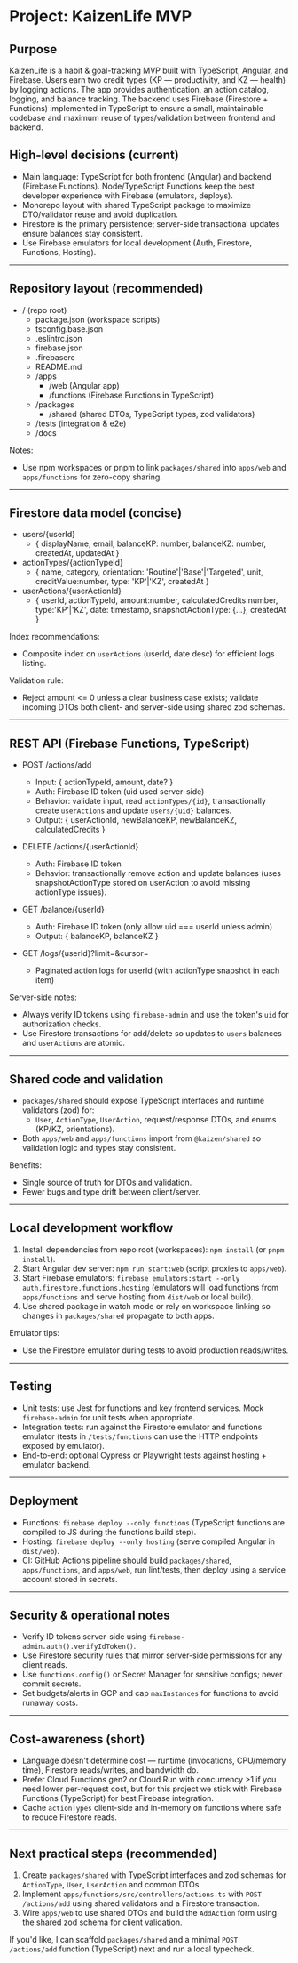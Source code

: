 # Project: KaizenLife MVP

## Purpose

KaizenLife is a habit & goal-tracking MVP built with TypeScript, Angular, and Firebase. Users earn two credit types (KP — productivity, and KZ — health) by logging actions. The app provides authentication, an action catalog, logging, and balance tracking. The backend uses Firebase (Firestore + Functions) implemented in TypeScript to ensure a small, maintainable codebase and maximum reuse of types/validation between frontend and backend.

## High-level decisions (current)

- Main language: TypeScript for both frontend (Angular) and backend (Firebase Functions). Node/TypeScript Functions keep the best developer experience with Firebase (emulators, deploys).
- Monorepo layout with shared TypeScript package to maximize DTO/validator reuse and avoid duplication.
- Firestore is the primary persistence; server-side transactional updates ensure balances stay consistent.
- Use Firebase emulators for local development (Auth, Firestore, Functions, Hosting).

---

## Repository layout (recommended)

- / (repo root)
  - package.json (workspace scripts)
  - tsconfig.base.json
  - .eslintrc.json
  - firebase.json
  - .firebaserc
  - README.md
  - /apps
    - /web (Angular app)
    - /functions (Firebase Functions in TypeScript)
  - /packages
    - /shared (shared DTOs, TypeScript types, zod validators)
  - /tests (integration & e2e)
  - /docs

Notes:
- Use npm workspaces or pnpm to link `packages/shared` into `apps/web` and `apps/functions` for zero-copy sharing.

---

## Firestore data model (concise)

- users/{userId}
  - { displayName, email, balanceKP: number, balanceKZ: number, createdAt, updatedAt }
- actionTypes/{actionTypeId}
  - { name, category, orientation: 'Routine'|'Base'|'Targeted', unit, creditValue:number, type: 'KP'|'KZ', createdAt }
- userActions/{userActionId}
  - { userId, actionTypeId, amount:number, calculatedCredits:number, type:'KP'|'KZ', date: timestamp, snapshotActionType: {...}, createdAt }

Index recommendations:
- Composite index on `userActions` (userId, date desc) for efficient logs listing.

Validation rule:
- Reject amount <= 0 unless a clear business case exists; validate incoming DTOs both client- and server-side using shared zod schemas.

---

## REST API (Firebase Functions, TypeScript)

- POST /actions/add
  - Input: { actionTypeId, amount, date? }
  - Auth: Firebase ID token (uid used server-side)
  - Behavior: validate input, read `actionTypes/{id}`, transactionally create `userActions` and update `users/{uid}` balances.
  - Output: { userActionId, newBalanceKP, newBalanceKZ, calculatedCredits }

- DELETE /actions/{userActionId}
  - Auth: Firebase ID token
  - Behavior: transactionally remove action and update balances (uses snapshotActionType stored on userAction to avoid missing actionType issues).

- GET /balance/{userId}
  - Auth: Firebase ID token (only allow uid === userId unless admin)
  - Output: { balanceKP, balanceKZ }

- GET /logs/{userId}?limit=&cursor=
  - Paginated action logs for userId (with actionType snapshot in each item)

Server-side notes:
- Always verify ID tokens using `firebase-admin` and use the token's `uid` for authorization checks.
- Use Firestore transactions for add/delete so updates to `users` balances and `userActions` are atomic.

---

## Shared code and validation

- `packages/shared` should expose TypeScript interfaces and runtime validators (zod) for:
  - `User`, `ActionType`, `UserAction`, request/response DTOs, and enums (KP/KZ, orientations).
- Both `apps/web` and `apps/functions` import from `@kaizen/shared` so validation logic and types stay consistent.

Benefits:
- Single source of truth for DTOs and validation.
- Fewer bugs and type drift between client/server.

---

## Local development workflow

1. Install dependencies from repo root (workspaces): `npm install` (or `pnpm install`).
2. Start Angular dev server: `npm run start:web` (script proxies to `apps/web`).
3. Start Firebase emulators: `firebase emulators:start --only auth,firestore,functions,hosting` (emulators will load functions from `apps/functions` and serve hosting from `dist/web` or local build).
4. Use shared package in watch mode or rely on workspace linking so changes in `packages/shared` propagate to both apps.

Emulator tips:
- Use the Firestore emulator during tests to avoid production reads/writes.

---

## Testing

- Unit tests: use Jest for functions and key frontend services. Mock `firebase-admin` for unit tests when appropriate.
- Integration tests: run against the Firestore emulator and functions emulator (tests in `/tests/functions` can use the HTTP endpoints exposed by emulator).
- End-to-end: optional Cypress or Playwright tests against hosting + emulator backend.

---

## Deployment

- Functions: `firebase deploy --only functions` (TypeScript functions are compiled to JS during the functions build step).
- Hosting: `firebase deploy --only hosting` (serve compiled Angular in `dist/web`).
- CI: GitHub Actions pipeline should build `packages/shared`, `apps/functions`, and `apps/web`, run lint/tests, then deploy using a service account stored in secrets.

---

## Security & operational notes

- Verify ID tokens server-side using `firebase-admin.auth().verifyIdToken()`.
- Use Firestore security rules that mirror server-side permissions for any client reads.
- Use `functions.config()` or Secret Manager for sensitive configs; never commit secrets.
- Set budgets/alerts in GCP and cap `maxInstances` for functions to avoid runaway costs.

---

## Cost-awareness (short)

- Language doesn't determine cost — runtime (invocations, CPU/memory time), Firestore reads/writes, and bandwidth do.
- Prefer Cloud Functions gen2 or Cloud Run with concurrency >1 if you need lower per-request cost, but for this project we stick with Firebase Functions (TypeScript) for best Firebase integration.
- Cache `actionTypes` client-side and in-memory on functions where safe to reduce Firestore reads.

---

## Next practical steps (recommended)

1. Create `packages/shared` with TypeScript interfaces and zod schemas for `ActionType`, `User`, `UserAction` and common DTOs.
2. Implement `apps/functions/src/controllers/actions.ts` with `POST /actions/add` using shared validators and a Firestore transaction.
3. Wire `apps/web` to use shared DTOs and build the `AddAction` form using the shared zod schema for client validation.

If you'd like, I can scaffold `packages/shared` and a minimal `POST /actions/add` function (TypeScript) next and run a local typecheck.
